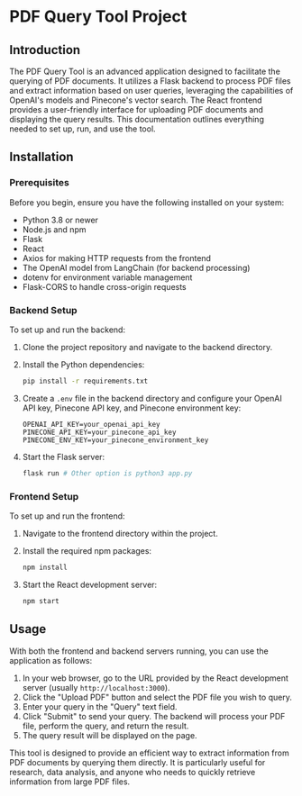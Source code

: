 

# PDF Query Tool Project

## Introduction

The PDF Query Tool is an advanced application designed to facilitate the querying of PDF documents. It utilizes a Flask backend to process PDF files and extract information based on user queries, leveraging the capabilities of OpenAI's models and Pinecone's vector search. The React frontend provides a user-friendly interface for uploading PDF documents and displaying the query results. This documentation outlines everything needed to set up, run, and use the tool.

## Installation
 

### Prerequisites

Before you begin, ensure you have the following installed on your system:

- Python 3.8 or newer
- Node.js and npm
- Flask
- React
- Axios for making HTTP requests from the frontend
- The OpenAI model from LangChain (for backend processing)
- dotenv for environment variable management
- Flask-CORS to handle cross-origin requests

### Backend Setup

To set up and run the backend:

1. Clone the project repository and navigate to the backend directory.
2. Install the Python dependencies:

    ```bash
    pip install -r requirements.txt
    ```

3. Create a `.env` file in the backend directory and configure your OpenAI API key, Pinecone API key, and Pinecone environment key:

    ```env
    OPENAI_API_KEY=your_openai_api_key
    PINECONE_API_KEY=your_pinecone_api_key
    PINECONE_ENV_KEY=your_pinecone_environment_key
    ```

4. Start the Flask server:

    ```bash
    flask run # Other option is python3 app.py
    ```

### Frontend Setup

To set up and run the frontend:

1. Navigate to the frontend directory within the project.
2. Install the required npm packages:

    ```bash
    npm install
    ```

3. Start the React development server:

    ```bash
    npm start
    ```

## Usage

With both the frontend and backend servers running, you can use the application as follows:

1. In your web browser, go to the URL provided by the React development server (usually `http://localhost:3000`).
2. Click the "Upload PDF" button and select the PDF file you wish to query.
3. Enter your query in the "Query" text field.
4. Click "Submit" to send your query. The backend will process your PDF file, perform the query, and return the result.
5. The query result will be displayed on the page.

This tool is designed to provide an efficient way to extract information from PDF documents by querying them directly. It is particularly useful for research, data analysis, and anyone who needs to quickly retrieve information from large PDF files.

